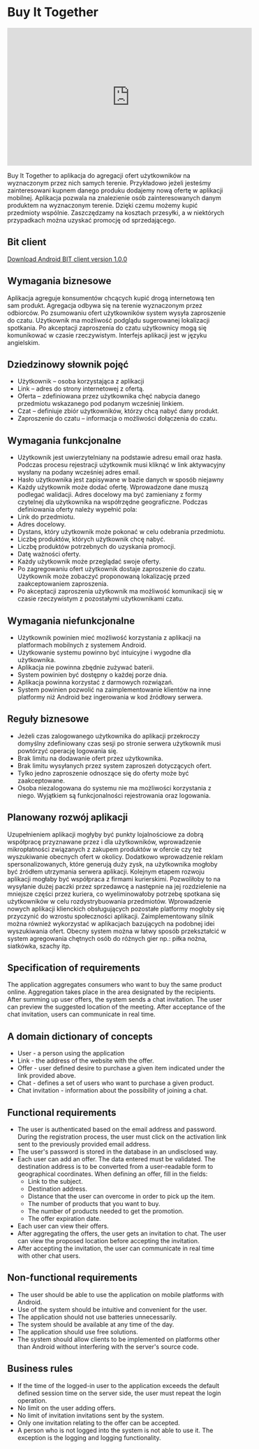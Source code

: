# Buy It Together

<iframe width="560" height="315" src="https://www.youtube.com/embed/q-Rxgnw7PV4" frameborder="0" allow="autoplay; encrypted-media" allowfullscreen></iframe>

Buy It Together to aplikacja do agregacji ofert użytkowników na wyznaczonym przez nich samych terenie. Przykładowo jeżeli jesteśmy zainteresowani kupnem danego produku dodajemy nową ofertę w aplikacji mobilnej. Aplikacja pozwala na znalezienie osób zainteresowanych danym produktem na wyznaczonym terenie. Dzięki czemu możemy kupić przedmioty wspólnie. Zaszczędzamy na kosztach przesyłki, a w niektórych przypadkach można uzyskać promocję od sprzedającego.  

## Bit client
[Download Android BIT client version 1.0.0](https://github.com/Buy-It-Together/Android-BIT-Client/releases/download/v1.0.0/BITv1.0.0.apk)

## Wymagania biznesowe
Aplikacja agreguje konsumentów chcących kupić drogą internetową ten sam produkt. Agregacja odbywa się na terenie wyznaczonym przez odbiorców. Po zsumowaniu ofert użytkowników system wysyła zaproszenie do czatu. Użytkownik ma możliwość podglądu sugerowanej lokalizacji spotkania. Po akceptacji zaproszenia do czatu użytkownicy mogą się komunikować w czasie rzeczywistym. Interfejs aplikacji jest w języku angielskim.

## Dziedzinowy słownik pojęć
-	Użytkownik – osoba korzystająca z aplikacji
-	Link – adres do strony internetowej z ofertą.
-	Oferta – zdefiniowana przez użytkownika chęć nabycia danego przedmiotu wskazanego pod podanym wcześniej linkiem.
-	Czat – definiuje zbiór użytkowników, którzy chcą nabyć dany produkt. 
-	Zaproszenie do czatu – informacja o możliwości dołączenia do czatu. 

## Wymagania funkcjonalne
- Użytkownik jest uwierzytelniany na podstawie adresu email oraz hasła. Podczas procesu rejestracji użytkownik musi kliknąć w link aktywacyjny wysłany na podany wcześniej adres email.
-	Hasło użytkownika jest zapisywane w bazie danych w sposób niejawny
-	Każdy użytkownik może dodać ofertę. Wprowadzone dane muszą podlegać walidacji. Adres docelowy ma być zamieniany z formy czytelnej dla użytkownika na współrzędne geograficzne. Podczas definiowania oferty należy wypełnić pola:
  - Link do przedmiotu.
  - Adres docelowy. 
  -	Dystans, który użytkownik może pokonać w celu odebrania przedmiotu.
  - Liczbę produktów, których użytkownik chcę nabyć.
  - Liczbę produktów potrzebnych do uzyskania promocji.
  -	Datę ważności oferty.
-	Każdy użytkownik może przeglądać swoje oferty. 
-	Po zagregowaniu ofert użytkownik dostaje zaproszenie do czatu. Użytkownik może zobaczyć proponowaną lokalizację przed zaakceptowaniem zaproszenia.
-	Po akceptacji zaproszenia użytkownik ma możliwość komunikacji się w czasie rzeczywistym z pozostałymi użytkownikami czatu. 
## Wymagania niefunkcjonalne
-	Użytkownik powinien mieć możliwość korzystania z aplikacji na platformach mobilnych z systemem Android. 
-	Użytkowanie systemu powinno być intuicyjne i wygodne dla użytkownika.
-	Aplikacja nie powinna zbędnie zużywać baterii.
-	System powinien być dostępny o każdej porze dnia.
-	Aplikacja powinna korzystać z darmowych rozwiązań.
-	System powinien pozwolić na zaimplementowanie klientów na inne platformy niż Android bez ingerowania w kod źródłowy serwera.
## Reguły biznesowe
- Jeżeli czas zalogowanego użytkownika do aplikacji przekroczy domyślny zdefiniowany czas sesji po stronie serwera użytkownik musi powtórzyć operację logowania się.
- Brak limitu na dodawanie ofert przez użytkownika. 
- Brak limitu wysyłanych przez system zaproszeń dotyczących ofert.
- Tylko jedno zaproszenie odnoszące się do oferty może być zaakceptowane. 
- Osoba niezalogowana do systemu nie ma możliwości korzystania z niego. Wyjątkiem są funkcjonalności rejestrowania oraz logowania. 

## Planowany rozwój aplikacji
Uzupełnieniem aplikacji mogłyby być punkty lojalnościowe za dobrą współpracę przyznawane przez i dla użytkowników, wprowadzenie mikropłatności związanych z zakupem produktów w ofercie czy też wyszukiwanie obecnych ofert w okolicy. Dodatkowo wprowadzenie reklam spersonalizowanych, które generują duży zysk, na użytkownika mogłoby być źródłem utrzymania serwera aplikacji. Kolejnym etapem rozwoju aplikacji mogłaby być współpraca z firmami kurierskimi. Pozwoliłoby to na wysyłanie dużej paczki przez sprzedawcę a następnie na jej rozdzielenie na mniejsze części przez kuriera, co wyeliminowałoby potrzebę spotkana się użytkowników w celu rozdystrybuowania przedmiotów. Wprowadzenie nowych aplikacji klienckich obsługujących pozostałe platformy mogłoby się przyczynić do wzrostu społeczności aplikacji. Zaimplementowany silnik można również wykorzystać w aplikacjach bazujących na podobnej idei wyszukiwania ofert. Obecny system można w łatwy sposób przekształcić w system agregowania chętnych osób do różnych gier np.: piłka nożna, siatkówka, szachy itp. 

## Specification of requirements
The application aggregates consumers who want to buy the same product online. Aggregation takes place in the area designated by the recipients. After summing up user offers, the system sends a chat invitation. The user can preview the suggested location of the meeting. After acceptance of the chat invitation, users can communicate in real time.

## A domain dictionary of concepts
- User - a person using the application
- Link - the address of the website with the offer.
- Offer - user defined desire to purchase a given item indicated under the link provided above.
- Chat - defines a set of users who want to purchase a given product.
- Chat invitation - information about the possibility of joining a chat.

## Functional requirements
- The user is authenticated based on the email address and password. During the registration process, the user must click on the activation link sent to the previously provided email address.
- The user's password is stored in the database in an undisclosed way.
- Each user can add an offer. The data entered must be validated. The destination address is to be converted from a user-readable form to geographical coordinates. When defining an offer, fill in the fields:
  - Link to the subject.
  - Destination address.
  - Distance that the user can overcome in order to pick up the item.
  - The number of products that you want to buy.
  - The number of products needed to get the promotion.
  - The offer expiration date.
- Each user can view their offers.
- After aggregating the offers, the user gets an invitation to chat. The user can view the proposed location before accepting the invitation.
- After accepting the invitation, the user can communicate in real time with other chat users.

## Non-functional requirements
- The user should be able to use the application on mobile platforms with Android.
- Use of the system should be intuitive and convenient for the user.
- The application should not use batteries unnecessarily.
- The system should be available at any time of the day.
- The application should use free solutions.
- The system should allow clients to be implemented on platforms other than Android without interfering with the server's source code.

## Business rules
- If the time of the logged-in user to the application exceeds the default defined session time on the server side, the user must repeat the login operation.
- No limit on the user adding offers.
- No limit of invitation invitations sent by the system.
- Only one invitation relating to the offer can be accepted.
- A person who is not logged into the system is not able to use it. The exception is the logging and logging functionality. 
